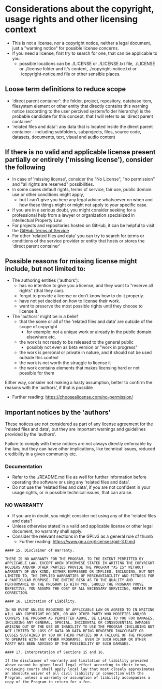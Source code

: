 # Considerations about the copyright, usage rights and other licensing context
* This is not a license, nor a copyright notice, neither a legal document,
  just a "warning notice" for possible license concerns.
* If you need a license, first try to search for one, that can be applicable to you
  * possible locations can be ./LICENSE or ./LICENSE.txt file, ./LICENSE or ./license folder and it's content,
  ./copyright-notice.txt or ./copyright-notice.md file or other sensible places.

## Loose term definitions to reduce scope
* 'direct parent container': the folder, project, repository, database item, filesystem element
  or other entity that directly contains this warning notice (according to the user percived system/folder hierarchy)
  is the probable candidate for this concept, that I will refer to as 'direct parent container'
* 'related files and data': any data that is located inside the direct parent container - including subfolders, subprojects,
  files, source code, datasets, documents, text, visual and audio content

## If there is no valid and applicable license present partially or entirely ('missing license'), consider the following
* In case of 'missing license', consider the "No License", "no permission" and "all rights are reserved" possibilities.
* In some cases default rights, terms of service, fair use, public domain use or other conditions might apply,
  * but I can't give you here any legal advice whatsoever on when and how these things might or might not apply to your specific case.
* If you are in a serious doubt, you might consider seeking for a professional help
  from a lawyer or organization specialized in Intellectual Property Law
* For projects and repositories hosted on GitHub, it can be helpful to visit the
  [GitHub Terms of Service](https://docs.github.com/en/free-pro-team@latest/github/site-policy/github-terms-of-service)
* For other 'related files and data' you can try to search for terms or conditions of the service provider or entity
  that hosts or stores the 'direct parent container'

## Possible reasons for missing license might include, but not limited to:
* The authoring entities ('authors'):
  * has no intention to give you a license, and they want to "reserve all rights" (that they can).
  * forgot to provide a license or don't know how to do it properly.
  * have not yet decided on how to license their work.
  * want to preserve the most possible rights until they choose to license it.
* The 'authors' might be in a belief
  * that the some or all of the 'related files and data' are outside of the scope of copyright
    * for example: not a unique work or already in the public domain elsewhere etc.
  * the work is not ready to be released to the general public
    * possibly not even as beta version or "work in progress"
  * the work is personal or private in nature, and it should not be used outside this context
  * the work is not worth the struggle to license it
  * the work contains elements that makes licensing hard or not possible for them

Either way, consider not making a hasty assumption, better to confirm the reasons with the 'authors', if that is possible
* Further reading: https://choosealicense.com/no-permission/

## Important notices by the 'authors'
These notices are not considered as part of any license agreement for the 'related files and data', but
they are important warnings and guidelines provided by the 'authors'.

Failure to comply with these notices are not always directly enforcable by the law, but
they can have other implications, like technical issues, reduced credibility in a given community etc.

### Documentation
* Refer to the ./README.md file as well for further information
  before operating the software or using any 'related files and data'.
* Do not use the 'related files and data', if you are not confident
  in your usage rights, or in possible technical issues, that can araise.

### **NO WARRANTY**
* If you are in doubt, you might consider not using any of the 'related files and data'!
* Unless otherwise stated in a valid and applicable license or other legal document, no warranty shall apply.
* Consider the relevant sections in the GPLv3 as a general rule of thumb
  * Further reading: https://www.gnu.org/licenses/gpl-3.0.md

~~~
#### 15. Disclaimer of Warranty.

THERE IS NO WARRANTY FOR THE PROGRAM, TO THE EXTENT PERMITTED BY
APPLICABLE LAW. EXCEPT WHEN OTHERWISE STATED IN WRITING THE COPYRIGHT
HOLDERS AND/OR OTHER PARTIES PROVIDE THE PROGRAM "AS IS" WITHOUT
WARRANTY OF ANY KIND, EITHER EXPRESSED OR IMPLIED, INCLUDING, BUT NOT
LIMITED TO, THE IMPLIED WARRANTIES OF MERCHANTABILITY AND FITNESS FOR
A PARTICULAR PURPOSE. THE ENTIRE RISK AS TO THE QUALITY AND
PERFORMANCE OF THE PROGRAM IS WITH YOU. SHOULD THE PROGRAM PROVE
DEFECTIVE, YOU ASSUME THE COST OF ALL NECESSARY SERVICING, REPAIR OR
CORRECTION.

#### 16. Limitation of Liability.

IN NO EVENT UNLESS REQUIRED BY APPLICABLE LAW OR AGREED TO IN WRITING
WILL ANY COPYRIGHT HOLDER, OR ANY OTHER PARTY WHO MODIFIES AND/OR
CONVEYS THE PROGRAM AS PERMITTED ABOVE, BE LIABLE TO YOU FOR DAMAGES,
INCLUDING ANY GENERAL, SPECIAL, INCIDENTAL OR CONSEQUENTIAL DAMAGES
ARISING OUT OF THE USE OR INABILITY TO USE THE PROGRAM (INCLUDING BUT
NOT LIMITED TO LOSS OF DATA OR DATA BEING RENDERED INACCURATE OR
LOSSES SUSTAINED BY YOU OR THIRD PARTIES OR A FAILURE OF THE PROGRAM
TO OPERATE WITH ANY OTHER PROGRAMS), EVEN IF SUCH HOLDER OR OTHER
PARTY HAS BEEN ADVISED OF THE POSSIBILITY OF SUCH DAMAGES.

#### 17. Interpretation of Sections 15 and 16.

If the disclaimer of warranty and limitation of liability provided
above cannot be given local legal effect according to their terms,
reviewing courts shall apply local law that most closely approximates
an absolute waiver of all civil liability in connection with the
Program, unless a warranty or assumption of liability accompanies a
copy of the Program in return for a fee.
~~~
